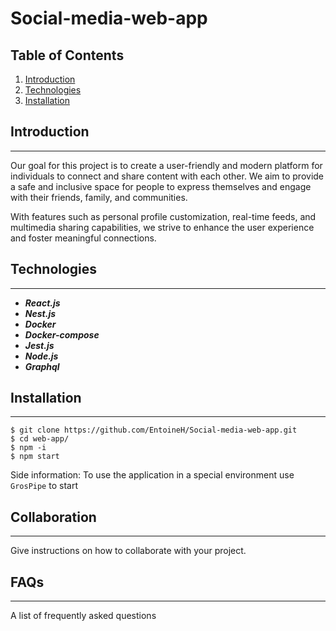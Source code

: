 # Social-media-web-app

## Table of Contents
1. [Introduction](#Introduction)
2. [Technologies](#Technologies)
3. [Installation](#Installation)

## Introduction
***
  Our goal for this project is to create a user-friendly and modern platform for individuals to connect and share content with each other. We aim to provide a safe and     inclusive space for people to express themselves and engage with their friends, family, and communities.

  With features such as personal profile customization, real-time feeds, and multimedia sharing capabilities, we strive to enhance the user experience and foster           meaningful connections.

## Technologies
***
  - ***React.js***
  - ***Nest.js***
  - ***Docker***
  - ***Docker-compose***
  - ***Jest.js***
  - ***Node.js***
  - ***Graphql***

## Installation
***
  ```
  $ git clone https://github.com/EntoineH/Social-media-web-app.git
  $ cd web-app/
  $ npm -i
  $ npm start
  ```
  
  Side information: To use the application in a special environment use ```GrosPipe``` to start
## Collaboration
***
Give instructions on how to collaborate with your project.

## FAQs
***
A list of frequently asked questions
